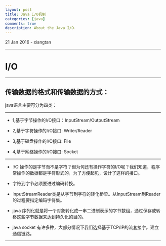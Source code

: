 ```yaml
---
layout: post
title: Java I/O机制
categories: [java]
comments: true
description: About the Java I/O.
---
```


<p class="meta">21 Jan 2016 - xiangtan</p>
<hr />

# I/O

---


## 传输数据的格式和传输数据的方式：
java语言主要可分为四类：

---

* 1,基于字节操作的I/O接口：InputStream/OutputStream

* 2,基于字符操作的I/O接口: Writer/Reader

* 3,基于磁盘操作的I/O接口: File

* 4,基于网络操作的I/O接口: Socket

---

* I/O 操作的是字节而不是字符？但为何还有操作字符的I/O呢？我们知道，程序常操作的数据都是字符形式的，为了方便起见，设计了这样的接口。

* 字符到字节必须要进过编码转换。

* InputStreamReader类是从字节到字符的转化桥梁。从InputStream到Reader的过程要指定编码字符集。

* java 序列化就是将一个对象转化成一串二进制表示的字节数组，通过保存或转移这些字节数据来达到持久化的目的。

* java socket 有许多种，大部分情况下我们选择基于TCP/IP的流套接字。建立通信链路。


---




 














